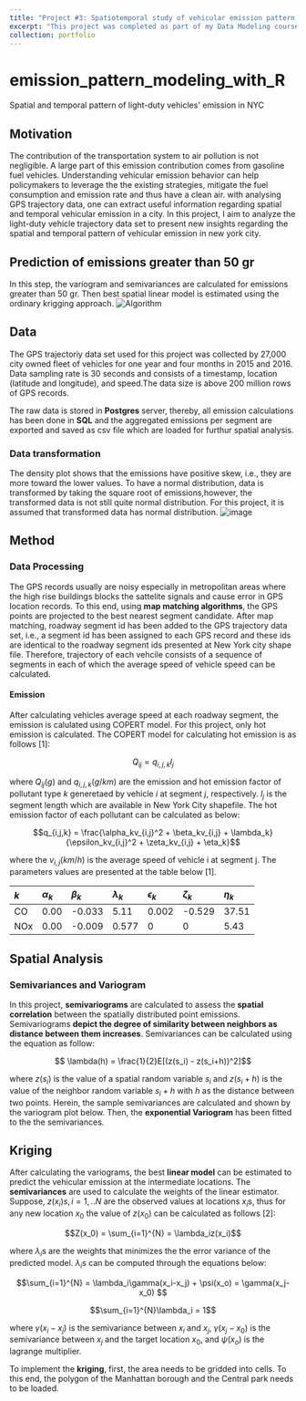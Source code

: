 ```yaml
---
title: "Project #3: Spatiotemporal study of vehicular emission pattern in Manhattan"
excerpt: "This project was completed as part of my Data Modeling course's final project in 2021."
collection: portfolio
---
```


# emission_pattern_modeling_with_R
Spatial and temporal pattern of light-duty vehicles' emission in NYC

## Motivation
The contribution of the transportation system to air pollution is not negligible. A large part of this emission contribution comes from gasoline fuel vehicles. Understanding vehicular emission behavior can help policymakers to leverage the the existing strategies, mitigate the fuel consumption and emission rate and thus have a clean air. with analysing GPS trajectory data, one can extract useful information regarding spatial and temporal vehicular emission in a city. In this project, I aim to analyze the light-duty vehicle trajectory data set to present new insights regarding the spatial and temporal pattern of vehicular emission in new york city. 

## Prediction of emissions greater than 50 gr
In this step, the variogram and semivariances are calculated for emissions greater than 50 gr.
Then best spatial linear model is estimated using the ordinary krigging approach.
![Algorithm](./figures/emission_prediction.png)

## Data
The GPS trajectoriy data set used for this project  was collected by 27,000 city owned fleet of vehicles for one year and four months in 2015 and 2016. Data sampling rate is 30 seconds and consists of a timestamp, location (latitude and longitude), and speed.The data size is above 200 million rows of GPS records.

The raw data is stored in **Postgres** server, thereby, all emission calculations has been done in **SQL** and the aggregated emissions per segment are exported and saved as csv file which are loaded for furthur spatial analysis. 
### Data transformation
The density plot shows that the emissions have positive skew, i.e., they are more toward the lower values. To have a normal distribution, data is transformed by taking the square root of emissions,however, the transformed data is not still quite normal distribution. For this project, it is assumed that transformed data has normal distribution.
![image](https://github.com/user-attachments/assets/8fffdfc3-845a-4086-8bbd-e5f8c664abba)


## Method
### Data Processing
The GPS records usually are noisy especially in metropolitan areas where the high rise buildings blocks the sattelite signals and cause error in GPS location records. To this end, using **map matching algorithms**, the GPS points are projected to the best nearest segment candidate. After map matching,  roadway segment id has been added to the GPS trajectory data set, i.e., a segment id has been assigned to each GPS record and these ids are identical to the roadway segment ids presented at New York city shape file. Therefore, trajectory of each vehcile consists of a sequence of segments in each of which the average speed of vehicle speed can be calculated. 
#### Emission
After calculating vehicles average speed at each roadway segment, the emission is calulated using COPERT model. For this project, only hot emission is calculated. The COPERT model for calculating hot emission is as follows [1]:

$$ Q_{ij} = q_{i,j,k} l_j $$

where $Q_{ij} (g)$ and $q_{i,j,k} (g/km)$ are the emission and hot emission factor of pollutant type $k$ generetaed by vehicle $i$ at segment $j$, respectively. $l_j$ is the segment length which are available in New York City shapefile.
The hot emission factor of each pollutant can be calculated as below:

$$q_{i,j,k} = \frac{\alpha_kv_{i,j}^2 + \beta_kv_{i,j} + \lambda_k}{\epsilon_kv_{i,j}^2 + \zeta_kv_{i,j} + \eta_k}$$

where the $v_{i,j} (km/h)$ is the average speed of vehicle i at segment j. The parameters values are presented at the table below [1].


|$k$|$\alpha_k$|$\beta_k$|$\lambda_k$|$\epsilon_k$|$\zeta_k$|$\eta_k$ 
|:-|:- | :- | :- | :- | :-|:-
|CO|0.00|-0.033|5.11|0.002|-0.529|37.51 
| NOx|0.00 | -0.009 | 0.577 | 0 | 0 | 5.43 



## Spatial Analysis
### Semivariances and Variogram
In this project, **semivariograms** are calculated to assess the **spatial correlation** between the spatially distributed point emissions. Semivariograms **depict the degree of similarity between neighbors as distance between them increases**. Semivariances can be calculated using the equation as follow:

$$ \lambda(h) = \frac{1}{2}E[(z(s_i) - z(s_i+h))^2]$$

where $z(s_i)$ is the value of a spatial random variable $s_i$ and $z(s_i + h)$ is the value of the neighbor random variable $s_i + h$ with $h$ as the distance between two points.
Herein, the sample semivariances are calculated and shown by the variogram plot below. Then, the **exponential Variogram** has been fitted to the the semivariances.   

## Kriging
After calculating the variograms, the best **linear model** can be estimated to predict the vehicular emission at the intermediate locations.  The **semivariances** are used to calculate the weights of the linear estimator. Suppose, $z(x_i)s, i=1,..N$ are the observed values at locations $x_i$s, thus for any new location $x_0$ the value of $z(x_0)$ can be calculated as follows [2]:

$$Z(x_0) = \sum_{i=1}^{N} = \lambda_iz(x_i)$$

where $\lambda_i$s are the weights that minimizes the the error variance of the predicted model. $\lambda_i$s can be computed through the equations below:

$$\sum_{i=1}^{N} = \lambda_i\gamma(x_i-x_j) + \psi(x_o) = \gamma(x_j-x_0) $$

$$\sum_{i=1}^{N}\lambda_i = 1$$

where $\gamma(x_i-x_j)$ is the semivariance between $x_i$ and $x_j$, $\gamma(x_j-x_0)$ is the semivariance between $x_j$ and the target location $x_0$, and $\psi(x_o)$ is the lagrange multiplier.

To implement the **kriging**, first, the area needs to be gridded into cells. To this end, the polygon of the Manhattan borough and the Central park needs to be loaded.
